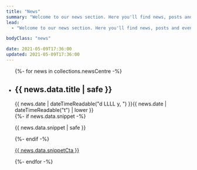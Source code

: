 ```yaml
---
title: "News"
summary: "Welcome to our news section. Here you'll find news, posts and event information relating to Boston T Party."
lead:
  - "Welcome to our news section. Here you'll find news, posts and event information relating to Boston T Party."

bodyClass: "news"

date: 2021-05-09T17:36:00
updated: 2021-05-09T17:36:00
---
```


<ul class="[ news__list ] [ flow ]">
{%- for news in collections.newsCentre -%}
  <li class="[ news__list-item ]">
    <article class="[ news__summary ]">
      <h2>{{ news.data.title | safe }}</h2>
      <time datetime="{{ news.date | dateTime }}">{{ news.date | dateTimeReadable("d LLLL y, ") }}{{ news.date | dateTimeReadable("t") | lower }}</time>
      <div class="[ news__snippet ] [ flow ]">
        {%- if news.data.snippet -%}
          <p>{{ news.data.snippet | safe }}</p>
        {%- endif -%}
        <p><a href="{{ news.url }}">{{ news.data.snippetCta }}</a></p>
      </div>
    </article>
  </li>
{%- endfor -%}
</ul>
